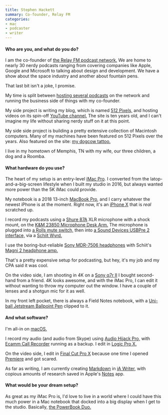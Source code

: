 ```yaml
---
title: Stephen Hackett
summary: Co-founder, Relay FM 
categories:
- mac 
- podcaster
- writer
---
```


#### Who are you, and what do you do?

I am the co-founder of [the Relay FM podcast network.](https://www.relay.fm/ "A podcast network.") We are home to nearly 30 nerdy podcasts ranging from covering companies like Apple, Google and Microsoft to talking about design and development. We have a show about the space industry and another about fountain pens.

That last bit isn't a joke, I promise.

My time is split between [hosting several podcasts](https://www.relay.fm/people/stephenhackett "Stephen's podcasts on Relay.") on the network and running the business side of things with my co-founder.  

My side project is writing my blog, which is named [512 Pixels,](https://512pixels.net/ "Stephen's website.") and hosting videos on its spin-off [YouTube channel.](https://www.youtube.com/channel/UCZzXBTOSdtmOz9_VMYffr4g "Stephen's YouTube channel.") The site is ten years old, and I can't imagine my life without sharing nerdy stuff on it at this point.

My side side project is building a pretty extensive collection of Macintosh computers. Many of my machines have been featured on 512 Pixels over the years. Also featured on the site: [my dogcow tattoo.](https://512pixels.net/dogcow/ "Stephen's article about Clarus the Dogcow.") 

I live in my hometown of Memphis, TN with my wife, our three children, a dog and a Roomba.

#### What hardware do you use?

The heart of my setup is an entry-level [iMac Pro][imac-pro]. I converted from the latop-and-a-big-screen lifestyle when I built my studio in 2016, but always wanted more power than the 5K iMac could provide.

My notebook is a 2018 13-inch [MacBook Pro][macbook-pro], and I carry whatever the newest iPhone is at the moment. Right now, it's an [iPhone X][iphone-x] that is *real* scratched up.

I record my podcasts using a [Shure 87A][beta-87a] XLR microphone with a shock mount, on the [K&M 23850 Microphone Desk Arm.][23850] The microphone is plugged into [a Rolls mute switch,][ms111] then into [a Sound Devices USBPre 2 interface,][usbpre-2] via a [Schiit Wyrd.][wyrd]

I use the boring-but-reliable [Sony MDR-7506 headphones][mdr-7506] with Schiit's [Magni 2 headphone amp.][magni-2] 

That's a pretty expensive setup for podcasting, but hey, it's my job and my CPA said it was cool.

On the video side, I am shooting in 4K on a [Sony α7r II][a7r-ii] I bought second-hand from a friend. 4K looks awesome, and with the iMac Pro, I can edit it without wanting to throw my computer out the window. I have a couple of lenses and a shotgun mic for it as well.

In my front left pocket, there is always a Field Notes notebook, with a [Uni-ball Jetstream Ballpoint Pen][jetstream-sport-0.7] clipped to it.

#### And what software?

I'm all-in on [macOS.][macos]

I record my audio (and audio from Skype) using [Audio Hijack Pro,][audio-hijack-pro] with [Ecamm Call Recorder][call-recorder] running as a backup. I edit in [Logic Pro X.][logic-pro]

On the video side, I edit in [Final Cut Pro X][final-cut-pro-x] because one time I opened [Premiere][] and got scared.

As far as writing, I am currently creating [Markdown][] in [iA Writer][ia-writer], with copious amounts of research saved in Apple's [Notes][] app.

#### What would be your dream setup?

As great as my iMac Pro is, I'd love to live in a world where I could have this much power in a Mac notebook that docked into a big display when I get to the studio. Basically, [the PowerBook Duo.](https://www.macstories.net/mac/three-tiny-laptops/ "A MacStories article about three small laptops.")

[23850]: https://www.bhphotovideo.com/c/product/534686-REG/K_M_23850_300_55_23850_Broadcast_Microphone_Desk.html "A microphone arm."
[a7r-ii]: https://www.sony.com/electronics/interchangeable-lens-cameras/ilce-7rm2 "A 42.4 megapixel camera."
[beta-87a]: http://www.shure.com/americas/products/microphones/beta/beta-87a-vocal-microphone "A condenser microphone."
[imac-pro]: https://en.wikipedia.org/wiki/IMac_Pro "An all-in-one workstation."
[iphone-x]: https://en.wikipedia.org/wiki/IPhone_X "A 5.8 inch smartphone."
[jetstream-sport-0.7]: https://www.jetpens.com/Uni-Jetstream-Sport-Ballpoint-Pen-0.7-mm-Blue-Ink/pd/1648 "A ballpoint pen."
[macbook-pro]: https://www.apple.com/macbook-pro/ "A laptop."
[magni-2]: http://www.schiit.com/news/review/magni-2 "A headphone amp."
[mdr-7506]: https://www.amazon.com/Sony-MDR7506-Professional-Diaphragm-Headphone/dp/B000AJIF4E "Studio-quality headphones."
[ms111]: http://www.rolls.com/product.php?pid=MS111 "A muting switch for microphones."
[usbpre-2]: http://www.sounddevices.com/products/portable-audio-tools/usbpre2 "A portable USB audio interface."
[wyrd]: http://www.schiit.com/products/wyrd "A USB audio decrapifier."
[audio-hijack-pro]: https://www.rogueamoeba.com/audiohijackpro/ "Mac software for recording audio from any source."
[call-recorder]: https://www.ecamm.com/mac/callrecorder/ "Software for recording Skype conversations."
[final-cut-pro-x]: https://en.wikipedia.org/wiki/Final_Cut_Pro_X "A nonlinear video editor."
[ia-writer]: https://ia.net/writer/updates/ia-writer-for-mac "A full-screen writing tool for the Mac."
[logic-pro]: https://www.apple.com/logic-pro/ "A professional audio application for the Mac."
[macos]: https://en.wikipedia.org/wiki/MacOS "An operating system for Mac hardware."
[markdown]: https://daringfireball.net/projects/markdown/ "An email-like format for marking up text."
[notes]: https://en.wikipedia.org/wiki/Notes_(Apple) "A note-taking application included with Mac OS X."
[premiere]: https://www.adobe.com/products/premiere.html "A video editing suite."
